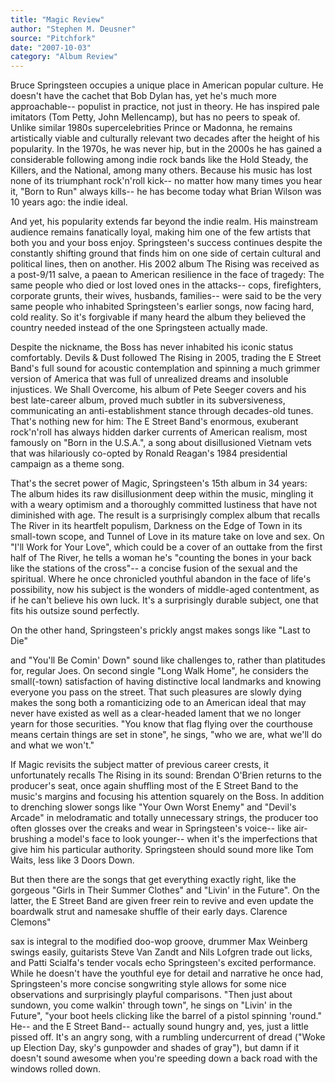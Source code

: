 ```yaml
---
title: "Magic Review"
author: "Stephen M. Deusner"
source: "Pitchfork"
date: "2007-10-03"
category: "Album Review"
---
```


Bruce Springsteen occupies a unique place in American popular culture. He doesn't have the cachet that Bob Dylan has, yet he's much more approachable-- populist in practice, not just in theory. He has inspired pale imitators (Tom Petty, John Mellencamp), but has no peers to speak of. Unlike similar 1980s supercelebrities Prince or Madonna, he remains artistically viable and culturally relevant two decades after the height of his popularity. In the 1970s, he was never hip, but in the 2000s he has gained a considerable following among indie rock bands like the Hold Steady, the Killers, and the National, among many others. Because his music has lost none of its triumphant rock'n'roll kick-- no matter how many times you hear it, "Born to Run" always kills-- he has become today what Brian Wilson was 10 years ago: the indie ideal.

And yet, his popularity extends far beyond the indie realm. His mainstream audience remains fanatically loyal, making him one of the few artists that both you and your boss enjoy. Springsteen's success continues despite the constantly shifting ground that finds him on one side of certain cultural and political lines, then on another. His 2002 album The Rising was received as a post-9/11 salve, a paean to American resilience in the face of tragedy: The same people who died or lost loved ones in the attacks-- cops, firefighters, corporate grunts, their wives, husbands, families-- were said to be the very same people who inhabited Springsteen's earlier songs, now facing hard, cold reality. So it's forgivable if many heard the album they believed the country needed instead of the one Springsteen actually made.

Despite the nickname, the Boss has never inhabited his iconic status comfortably. Devils & Dust followed The Rising in 2005, trading the E Street Band's full sound for acoustic contemplation and spinning a much grimmer version of America that was full of unrealized dreams and insoluble injustices. We Shall Overcome, his album of Pete Seeger covers and his best late-career album, proved much subtler in its subversiveness, communicating an anti-establishment stance through decades-old tunes. That's nothing new for him: The E Street Band's enormous, exuberant rock'n'roll has always hidden darker currents of American realism, most famously on "Born in the U.S.A.", a song about disillusioned Vietnam vets that was hilariously co-opted by Ronald Reagan's 1984 presidential campaign as a theme song.

That's the secret power of Magic, Springsteen's 15th album in 34 years: The album hides its raw disillusionment deep within the music, mingling it with a weary optimism and a thoroughly committed lustiness that have not diminished with age. The result is a surprisingly complex album that recalls The River in its heartfelt populism, Darkness on the Edge of Town in its small-town scope, and Tunnel of Love in its mature take on love and sex. On "I'll Work for Your Love", which could be a cover of an outtake from the first half of The River, he tells a woman he's "counting the bones in your back like the stations of the cross"-- a concise fusion of the sexual and the spiritual. Where he once chronicled youthful abandon in the face of life's possibility, now his subject is the wonders of middle-aged contentment, as if he can't believe his own luck. It's a surprisingly durable subject, one that fits his outsize sound perfectly.

On the other hand, Springsteen's prickly angst makes songs like "Last to Die"

and "You'll Be Comin' Down" sound like challenges to, rather than platitudes for, regular Joes. On second single "Long Walk Home", he considers the small(-town) satisfaction of having distinctive local landmarks and knowing everyone you pass on the street. That such pleasures are slowly dying makes the song both a romanticizing ode to an American ideal that may never have existed as well as a clear-headed lament that we no longer yearn for those securities. "You know that flag flying over the courthouse means certain things are set in stone", he sings, "who we are, what we'll do and what we won't."

If Magic revisits the subject matter of previous career crests, it unfortunately recalls The Rising in its sound: Brendan O'Brien returns to the producer's seat, once again shuffling most of the E Street Band to the music's margins and focusing his attention squarely on the Boss. In addition to drenching slower songs like "Your Own Worst Enemy" and "Devil's Arcade" in melodramatic and totally unnecessary strings, the producer too often glosses over the creaks and wear in Springsteen's voice-- like air-brushing a model's face to look younger-- when it's the imperfections that give him his particular authority. Springsteen should sound more like Tom Waits, less like 3 Doors Down.

But then there are the songs that get everything exactly right, like the gorgeous "Girls in Their Summer Clothes" and "Livin' in the Future". On the latter, the E Street Band are given freer rein to revive and even update the boardwalk strut and namesake shuffle of their early days. Clarence Clemons"

sax is integral to the modified doo-wop groove, drummer Max Weinberg swings easily, guitarists Steve Van Zandt and Nils Lofgren trade out licks, and Patti Scialfa's tender vocals echo Springsteen's excited performance. While he doesn't have the youthful eye for detail and narrative he once had, Springsteen's more concise songwriting style allows for some nice observations and surprisingly playful comparisons. "Then just about sundown, you come walkin' through town", he sings on "Livin' in the Future", "your boot heels clicking like the barrel of a pistol spinning 'round." He-- and the E Street Band-- actually sound hungry and, yes, just a little pissed off. It's an angry song, with a rumbling undercurrent of dread ("Woke up Election Day, sky's gunpowder and shades of gray"), but damn if it doesn't sound awesome when you're speeding down a back road with the windows rolled down.
